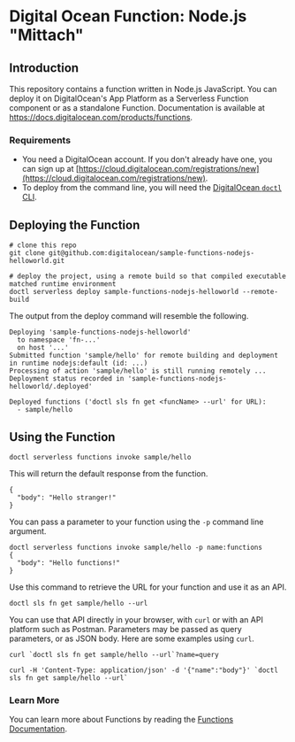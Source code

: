 # Digital Ocean Function: Node.js "Mittach"

## Introduction

This repository contains a function written in Node.js JavaScript. You can deploy it on DigitalOcean's App Platform as a Serverless Function component or as a standalone Function. Documentation is available at https://docs.digitalocean.com/products/functions.

### Requirements

* You need a DigitalOcean account. If you don't already have one, you can sign up at [https://cloud.digitalocean.com/registrations/new](https://cloud.digitalocean.com/registrations/new).
* To deploy from the command line, you will need the [DigitalOcean `doctl` CLI](https://github.com/digitalocean/doctl/releases).

## Deploying the Function

```
# clone this repo
git clone git@github.com:digitalocean/sample-functions-nodejs-helloworld.git
```

```
# deploy the project, using a remote build so that compiled executable matched runtime environment
doctl serverless deploy sample-functions-nodejs-helloworld --remote-build
```

The output from the deploy command will resemble the following.
```
Deploying 'sample-functions-nodejs-helloworld'
  to namespace 'fn-...'
  on host '...'
Submitted function 'sample/hello' for remote building and deployment in runtime nodejs:default (id: ...)
Processing of action 'sample/hello' is still running remotely ...
Deployment status recorded in 'sample-functions-nodejs-helloworld/.deployed'

Deployed functions ('doctl sls fn get <funcName> --url' for URL):
  - sample/hello
```

## Using the Function
```
doctl serverless functions invoke sample/hello
```

This will return the default response from the function.
```
{
  "body": "Hello stranger!"
}
```

You can pass a parameter to your function using the `-p` command line argument.
```
doctl serverless functions invoke sample/hello -p name:functions
{
  "body": "Hello functions!"
}
```

Use this command to retrieve the URL for your function and use it as an API.
```
doctl sls fn get sample/hello --url
```

You can use that API directly in your browser, with `curl` or with an API platform such as Postman.
Parameters may be passed as query parameters, or as JSON body. Here are some examples using `curl`.

```
curl `doctl sls fn get sample/hello --url`?name=query
```

```
curl -H 'Content-Type: application/json' -d '{"name":"body"}' `doctl sls fn get sample/hello --url`
```

### Learn More

You can learn more about Functions by reading the [Functions Documentation](https://docs.digitalocean.com/products/functions). 
